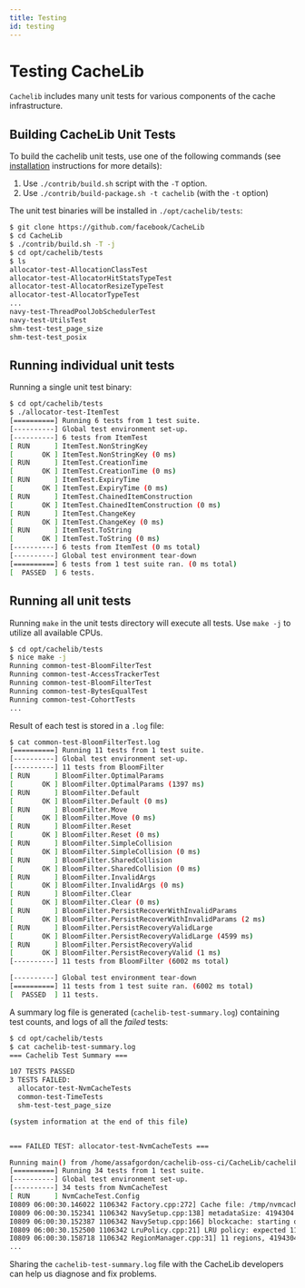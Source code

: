 ```yaml
---
title: Testing
id: testing
---
```


# Testing CacheLib

`Cachelib` includes many unit tests for various components
of the cache infrastructure.

## Building CacheLib Unit Tests

To build the cachelib unit tests, use one of the following commands
(see [installation](/docs/installation) instructions for more details):

1. Use `./contrib/build.sh` script with the `-T` option.
2. Use `./contrib/build-package.sh -t cachelib` (with the `-t` option)

The unit test binaries will be installed in `./opt/cachelib/tests`:

```sh
$ git clone https://github.com/facebook/CacheLib
$ cd CacheLib
$ ./contrib/build.sh -T -j
$ cd opt/cachelib/tests
$ ls
allocator-test-AllocationClassTest
allocator-test-AllocatorHitStatsTypeTest
allocator-test-AllocatorResizeTypeTest
allocator-test-AllocatorTypeTest
...
navy-test-ThreadPoolJobSchedulerTest
navy-test-UtilsTest
shm-test-test_page_size
shm-test-test_posix
```


## Running individual unit tests

Running a single unit test binary:

```sh
$ cd opt/cachelib/tests
$ ./allocator-test-ItemTest
[==========] Running 6 tests from 1 test suite.
[----------] Global test environment set-up.
[----------] 6 tests from ItemTest
[ RUN      ] ItemTest.NonStringKey
[       OK ] ItemTest.NonStringKey (0 ms)
[ RUN      ] ItemTest.CreationTime
[       OK ] ItemTest.CreationTime (0 ms)
[ RUN      ] ItemTest.ExpiryTime
[       OK ] ItemTest.ExpiryTime (0 ms)
[ RUN      ] ItemTest.ChainedItemConstruction
[       OK ] ItemTest.ChainedItemConstruction (0 ms)
[ RUN      ] ItemTest.ChangeKey
[       OK ] ItemTest.ChangeKey (0 ms)
[ RUN      ] ItemTest.ToString
[       OK ] ItemTest.ToString (0 ms)
[----------] 6 tests from ItemTest (0 ms total)
[----------] Global test environment tear-down
[==========] 6 tests from 1 test suite ran. (0 ms total)
[  PASSED  ] 6 tests.
```


## Running all  unit tests

Running `make` in the unit tests directory will execute all tests.
Use `make -j` to utilize all available CPUs.

```sh
$ cd opt/cachelib/tests
$ nice make -j
Running common-test-BloomFilterTest
Running common-test-AccessTrackerTest
Running common-test-BloomFilterTest
Running common-test-BytesEqualTest
Running common-test-CohortTests
...
```

Result of each test is stored in a `.log` file:

```sh
$ cat common-test-BloomFilterTest.log
[==========] Running 11 tests from 1 test suite.
[----------] Global test environment set-up.
[----------] 11 tests from BloomFilter
[ RUN      ] BloomFilter.OptimalParams
[       OK ] BloomFilter.OptimalParams (1397 ms)
[ RUN      ] BloomFilter.Default
[       OK ] BloomFilter.Default (0 ms)
[ RUN      ] BloomFilter.Move
[       OK ] BloomFilter.Move (0 ms)
[ RUN      ] BloomFilter.Reset
[       OK ] BloomFilter.Reset (0 ms)
[ RUN      ] BloomFilter.SimpleCollision
[       OK ] BloomFilter.SimpleCollision (0 ms)
[ RUN      ] BloomFilter.SharedCollision
[       OK ] BloomFilter.SharedCollision (0 ms)
[ RUN      ] BloomFilter.InvalidArgs
[       OK ] BloomFilter.InvalidArgs (0 ms)
[ RUN      ] BloomFilter.Clear
[       OK ] BloomFilter.Clear (0 ms)
[ RUN      ] BloomFilter.PersistRecoverWithInvalidParams
[       OK ] BloomFilter.PersistRecoverWithInvalidParams (2 ms)
[ RUN      ] BloomFilter.PersistRecoveryValidLarge
[       OK ] BloomFilter.PersistRecoveryValidLarge (4599 ms)
[ RUN      ] BloomFilter.PersistRecoveryValid
[       OK ] BloomFilter.PersistRecoveryValid (1 ms)
[----------] 11 tests from BloomFilter (6002 ms total)

[----------] Global test environment tear-down
[==========] 11 tests from 1 test suite ran. (6002 ms total)
[  PASSED  ] 11 tests.
```

A summary log file is generated (`cachelib-test-summary.log`) containing test counts,
and logs of all the *failed* tests:

```sh
$ cd opt/cachelib/tests
$ cat cachelib-test-summary.log
=== Cachelib Test Summary ===

107 TESTS PASSED
3 TESTS FAILED:
  allocator-test-NvmCacheTests
  common-test-TimeTests
  shm-test-test_page_size

(system information at the end of this file)


=== FAILED TEST: allocator-test-NvmCacheTests ===

Running main() from /home/assafgordon/cachelib-oss-ci/CacheLib/cachelib/external/googletest/googletest/src/gtest_main.cc
[==========] Running 34 tests from 1 test suite.
[----------] Global test environment set-up.
[----------] 34 tests from NvmCacheTest
[ RUN      ] NvmCacheTest.Config
I0809 06:00:30.146022 1106342 Factory.cpp:272] Cache file: /tmp/nvmcache-cachedir/1106342/navy size: 104857600 truncate: 0
I0809 06:00:30.152341 1106342 NavySetup.cpp:138] metadataSize: 4194304 bigHashCacheOffset: 52428800 bigHashCacheSize: 52428800
I0809 06:00:30.152387 1106342 NavySetup.cpp:166] blockcache: starting offset: 4194304, block cache size: 46137344
I0809 06:00:30.152500 1106342 LruPolicy.cpp:21] LRU policy: expected 11 regions
I0809 06:00:30.158718 1106342 RegionManager.cpp:31] 11 regions, 4194304 bytes each
...
```


Sharing the `cachelib-test-summary.log` file with the CacheLib developers can help us diagnose and fix problems.
